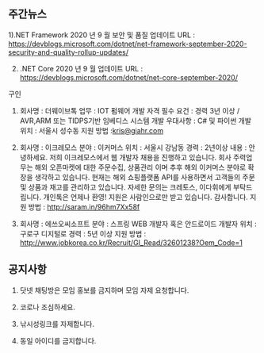 ## 주간뉴스

1).NET Framework 2020 년 9 월 보안 및 품질 업데이트
URL : https://devblogs.microsoft.com/dotnet/net-framework-september-2020-security-and-quality-rollup-updates/

2) .NET Core 2020 년 9 월 업데이트 
URL : https://devblogs.microsoft.com/dotnet/net-core-september-2020/


구인

1) 회사명 : 더웨이브톡
 업무 : IOT 펌웨어 개발
 자격 필수 요건 : 경력 3년 이상 / AVR,ARM 또는 TIDPS기반 임베디스 시스템 개발
 우대사항 : C# 및 파이썬 개발
 위치 : 서울시 성수동
 지원 방법 :kris@giahr.com

2) 회사명 : 이크레모스
분야 : 이커머스 
위치 : 서울시 강남동 
경력 : 2년이상
내용 : 
안녕하세요.
저희 이크레모스에서 웹 개발자 채용을 진행하고 있습니다.
회사 주력업무는 해외 오픈마켓에 대한 주문수집, 상품관리 이며 추후 해외 이커머스 분야로 확장을 생각하고 있습니다.
현재는 해외 쇼핑플랫폼 API를 사용하면서 고객들의 주문 및 상품과 재고를 관리하고 있습니다.
자세한 문의는 크레토스, 이다휘에게 부탁드립니다. 개인톡은 언제나 환영!
지원은 사람인으로만 받고 있습니다.
감사합니다.
지원 방법 : http://saram.in/96hm7Xx58f

3) 회사명 : 에쓰오씨소프트
분야 : 스프링 WEB 개발자 혹은 안드로이드 개발자
위치 : 구로구 디지털로 
경력 : 5년 이상
지원 방법 : http://www.jobkorea.co.kr/Recruit/GI_Read/32601238?Oem_Code=1


## 공지사항

1) 닷넷 채팅방은 모임 홍보를 금지하며 모임 자제 요청합니다.

2) 코로나 조심하세요.

3) 낚시성링크를 자제합니다.

4) 동일 아이디를 금지합니다.
